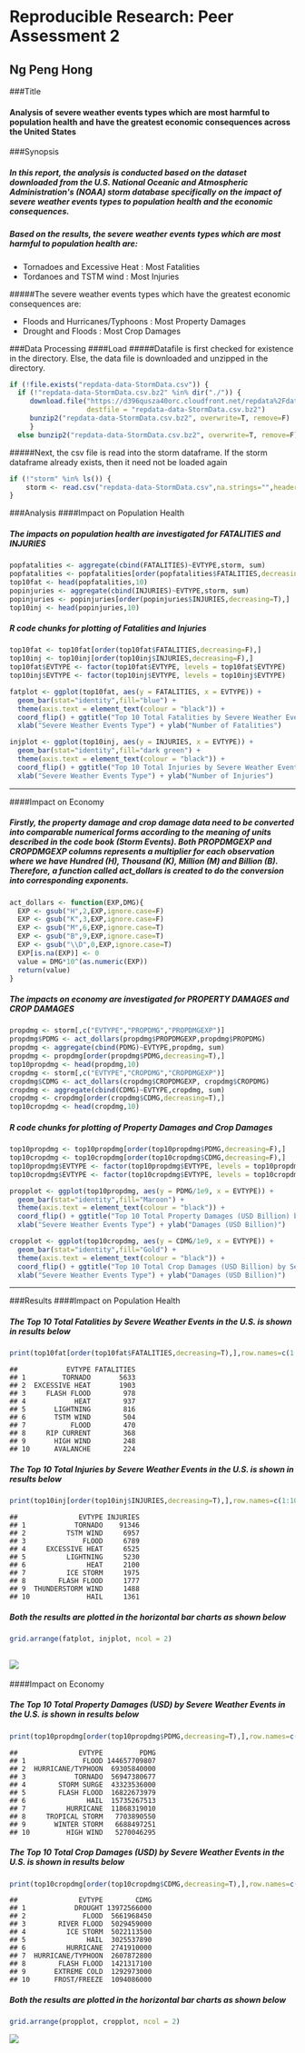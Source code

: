 # Reproducible Research: Peer Assessment 2

## Ng Peng Hong


###Title
#### Analysis of severe weather events types which are most harmful to population health and have the greatest economic consequences across the United States

###Synopsis
##### In this report, the analysis is conducted based on the dataset downloaded from the U.S. National Oceanic and Atmospheric Administration's (NOAA) storm database specifically on the impact of severe weather events types to population health and the economic consequences.

##### Based on the results, the severe weather events types which are most harmful to population health are: 
- Tornadoes and Excessive Heat : Most Fatalities
- Tordanoes and TSTM wind : Most Injuries 

#####The severe weather events types which have the greatest economic consequences are:
- Floods and Hurricanes/Typhoons : Most Property Damages
- Drought and Floods : Most Crop Damages

###Data Processing
####Load
#####Datafile is first checked for existence in the directory. Else, the data file is downloaded and unzipped in the directory.

```r
if (!file.exists("repdata-data-StormData.csv")) {
  if (!"repdata-data-StormData.csv.bz2" %in% dir("./")) {
     download.file("https://d396qusza40orc.cloudfront.net/repdata%2Fdata%2FStormData.csv.bz2",
                   destfile = "repdata-data-StormData.csv.bz2")
     bunzip2("repdata-data-StormData.csv.bz2", overwrite=T, remove=F) 
     }
  else bunzip2("repdata-data-StormData.csv.bz2", overwrite=T, remove=F) }
```
#####Next, the csv file is read into the storm dataframe. If the storm dataframe already exists, then it need not be loaded again

```r
if (!"storm" %in% ls()) {
    storm <- read.csv("repdata-data-StormData.csv",na.strings="",header = T,sep=",")
}
```

###Analysis
####Impact on Population Health
##### The impacts on population health are investigated for FATALITIES and INJURIES

```r
popfatalities <- aggregate(cbind(FATALITIES)~EVTYPE,storm, sum)
popfatalities <- popfatalities[order(popfatalities$FATALITIES,decreasing=T),]
top10fat <- head(popfatalities,10)
popinjuries <- aggregate(cbind(INJURIES)~EVTYPE,storm, sum)
popinjuries <- popinjuries[order(popinjuries$INJURIES,decreasing=T),]
top10inj <- head(popinjuries,10)
```
##### R code chunks for plotting of Fatalities and Injuries

```r
top10fat <- top10fat[order(top10fat$FATALITIES,decreasing=F),]
top10inj <- top10inj[order(top10inj$INJURIES,decreasing=F),]
top10fat$EVTYPE <- factor(top10fat$EVTYPE, levels = top10fat$EVTYPE)
top10inj$EVTYPE <- factor(top10inj$EVTYPE, levels = top10inj$EVTYPE)

fatplot <- ggplot(top10fat, aes(y = FATALITIES, x = EVTYPE)) + 
  geom_bar(stat="identity",fill="blue") +
  theme(axis.text = element_text(colour = "black")) +
  coord_flip() + ggtitle("Top 10 Total Fatalities by Severe Weather Events in the U.S.") + 
  xlab("Severe Weather Events Type") + ylab("Number of Fatalities")

injplot <- ggplot(top10inj, aes(y = INJURIES, x = EVTYPE)) + 
  geom_bar(stat="identity",fill="dark green") + 
  theme(axis.text = element_text(colour = "black")) +
  coord_flip() + ggtitle("Top 10 Total Injuries by Severe Weather Events in the U.S.") + 
  xlab("Severe Weather Events Type") + ylab("Number of Injuries")
```
----

####Impact on Economy
##### Firstly, the property damage and crop damage data need to be converted into comparable numerical forms according to the meaning of units described in the code book (Storm Events). Both PROPDMGEXP and CROPDMGEXP columns represents a multiplier for each observation where we have Hundred (H), Thousand (K), Million (M) and Billion (B). Therefore, a function called act_dollars is created to do the conversion into corresponding exponents.

```r
act_dollars <- function(EXP,DMG){
  EXP <- gsub("H",2,EXP,ignore.case=F)
  EXP <- gsub("K",3,EXP,ignore.case=F)
  EXP <- gsub("M",6,EXP,ignore.case=T)
  EXP <- gsub("B",9,EXP,ignore.case=T)
  EXP <- gsub("\\D",0,EXP,ignore.case=T)
  EXP[is.na(EXP)] <- 0
  value = DMG*10^(as.numeric(EXP))
  return(value)
}
```
##### The impacts on economy are investigated for PROPERTY DAMAGES and CROP DAMAGES

```r
propdmg <- storm[,c("EVTYPE","PROPDMG","PROPDMGEXP")]
propdmg$PDMG <- act_dollars(propdmg$PROPDMGEXP,propdmg$PROPDMG)
propdmg <- aggregate(cbind(PDMG)~EVTYPE,propdmg, sum)
propdmg <- propdmg[order(propdmg$PDMG,decreasing=T),]
top10propdmg <- head(propdmg,10)
cropdmg <- storm[,c("EVTYPE","CROPDMG","CROPDMGEXP")]
cropdmg$CDMG <- act_dollars(cropdmg$CROPDMGEXP, cropdmg$CROPDMG)
cropdmg <- aggregate(cbind(CDMG)~EVTYPE,cropdmg, sum)
cropdmg <- cropdmg[order(cropdmg$CDMG,decreasing=T),]
top10cropdmg <- head(cropdmg,10)
```

##### R code chunks for plotting of Property Damages and Crop Damages

```r
top10propdmg <- top10propdmg[order(top10propdmg$PDMG,decreasing=F),]
top10cropdmg <- top10cropdmg[order(top10cropdmg$CDMG,decreasing=F),]
top10propdmg$EVTYPE <- factor(top10propdmg$EVTYPE, levels = top10propdmg$EVTYPE)
top10cropdmg$EVTYPE <- factor(top10cropdmg$EVTYPE, levels = top10cropdmg$EVTYPE)

propplot <- ggplot(top10propdmg, aes(y = PDMG/1e9, x = EVTYPE)) + 
  geom_bar(stat="identity",fill="Maroon") +
  theme(axis.text = element_text(colour = "black")) +
  coord_flip() + ggtitle("Top 10 Total Property Damages (USD Billion) by Severe Weather Events in the U.S.") + 
  xlab("Severe Weather Events Type") + ylab("Damages (USD Billion)")

cropplot <- ggplot(top10cropdmg, aes(y = CDMG/1e9, x = EVTYPE)) + 
  geom_bar(stat="identity",fill="Gold") + 
  theme(axis.text = element_text(colour = "black")) +
  coord_flip() + ggtitle("Top 10 Total Crop Damages (USD Billion) by Severe Weather Events in the U.S.") + 
  xlab("Severe Weather Events Type") + ylab("Damages (USD Billion)")
```

----

###Results
####Impact on Population Health
##### The Top 10 Total Fatalities by Severe Weather Events in the U.S. is shown in results below

```r
print(top10fat[order(top10fat$FATALITIES,decreasing=T),],row.names=c(1:10))
```

```
##            EVTYPE FATALITIES
## 1         TORNADO       5633
## 2  EXCESSIVE HEAT       1903
## 3     FLASH FLOOD        978
## 4            HEAT        937
## 5       LIGHTNING        816
## 6       TSTM WIND        504
## 7           FLOOD        470
## 8     RIP CURRENT        368
## 9       HIGH WIND        248
## 10      AVALANCHE        224
```
##### The Top 10 Total Injuries by Severe Weather Events in the U.S. is shown in results below

```r
print(top10inj[order(top10inj$INJURIES,decreasing=T),],row.names=c(1:10))
```

```
##               EVTYPE INJURIES
## 1            TORNADO    91346
## 2          TSTM WIND     6957
## 3              FLOOD     6789
## 4     EXCESSIVE HEAT     6525
## 5          LIGHTNING     5230
## 6               HEAT     2100
## 7          ICE STORM     1975
## 8        FLASH FLOOD     1777
## 9  THUNDERSTORM WIND     1488
## 10              HAIL     1361
```
##### Both the results are plotted in the horizontal bar charts as shown below

```r
grid.arrange(fatplot, injplot, ncol = 2)
```

![](PA2_template_files/figure-html/unnamed-chunk-11-1.png) 
----
####Impact on Economy

##### The Top 10 Total Property Damages (USD) by Severe Weather Events in the U.S. is shown in results below

```r
print(top10propdmg[order(top10propdmg$PDMG,decreasing=T),],row.names=c(1:10))
```

```
##               EVTYPE         PDMG
## 1              FLOOD 144657709807
## 2  HURRICANE/TYPHOON  69305840000
## 3            TORNADO  56947380677
## 4        STORM SURGE  43323536000
## 5        FLASH FLOOD  16822673979
## 6               HAIL  15735267513
## 7          HURRICANE  11868319010
## 8     TROPICAL STORM   7703890550
## 9       WINTER STORM   6688497251
## 10         HIGH WIND   5270046295
```
##### The Top 10 Total Crop Damages (USD) by Severe Weather Events in the U.S. is shown in results below

```r
print(top10cropdmg[order(top10cropdmg$CDMG,decreasing=T),],row.names=c(1:10))
```

```
##               EVTYPE        CDMG
## 1            DROUGHT 13972566000
## 2              FLOOD  5661968450
## 3        RIVER FLOOD  5029459000
## 4          ICE STORM  5022113500
## 5               HAIL  3025537890
## 6          HURRICANE  2741910000
## 7  HURRICANE/TYPHOON  2607872800
## 8        FLASH FLOOD  1421317100
## 9       EXTREME COLD  1292973000
## 10      FROST/FREEZE  1094086000
```

##### Both the results are plotted in the horizontal bar charts as shown below

```r
grid.arrange(propplot, cropplot, ncol = 2)
```

![](PA2_template_files/figure-html/unnamed-chunk-14-1.png) 
